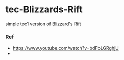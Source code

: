 # tec-Blizzards-Rift
simple tec1 version of Blizzard's Rift


### Ref
- https://www.youtube.com/watch?v=bdFbLGRghjU
- 
